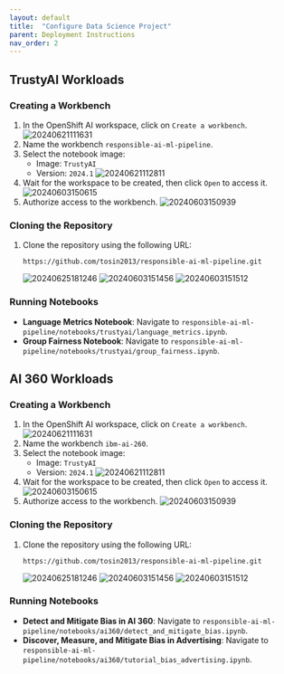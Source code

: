 ```yaml
---
layout: default
title:  "Configure Data Science Project" 
parent: Deployment Instructions
nav_order: 2
---
```


## TrustyAI Workloads

### Creating a Workbench
1. In the OpenShift AI workspace, click on `Create a workbench`.
   ![20240621111631](https://i.imgur.com/z5gcpKY.png)
2. Name the workbench `responsible-ai-ml-pipeline`.
3. Select the notebook image:
   - Image: `TrustyAI`
   - Version: `2024.1`
   ![20240621112811](https://i.imgur.com/JADcoD5.png)
4. Wait for the workspace to be created, then click `Open` to access it.
   ![20240603150615](https://i.imgur.com/MC7f4bK.png)
5. Authorize access to the workbench.
   ![20240603150939](https://i.imgur.com/LZApBNv.png)

### Cloning the Repository
1. Clone the repository using the following URL:
   ```
   https://github.com/tosin2013/responsible-ai-ml-pipeline.git
   ```
   ![20240625181246](https://i.imgur.com/hqqTNjq.png)
   ![20240603151456](https://i.imgur.com/AQ037lj.png)
   ![20240603151512](https://i.imgur.com/6plqczC.png)

### Running Notebooks
- **Language Metrics Notebook**:
  Navigate to `responsible-ai-ml-pipeline/notebooks/trustyai/language_metrics.ipynb`.
- **Group Fairness Notebook**:
  Navigate to `responsible-ai-ml-pipeline/notebooks/trustyai/group_fairness.ipynb`.

## AI 360 Workloads

### Creating a Workbench
1. In the OpenShift AI workspace, click on `Create a workbench`.
   ![20240621111631](https://i.imgur.com/z5gcpKY.png)
2. Name the workbench `ibm-ai-260`.
3. Select the notebook image:
   - Image: `TrustyAI`
   - Version: `2024.1`
   ![20240621112811](https://i.imgur.com/JADcoD5.png)
4. Wait for the workspace to be created, then click `Open` to access it.
   ![20240603150615](https://i.imgur.com/MC7f4bK.png)
5. Authorize access to the workbench.
   ![20240603150939](https://i.imgur.com/LZApBNv.png)

### Cloning the Repository
1. Clone the repository using the following URL:
   ```
   https://github.com/tosin2013/responsible-ai-ml-pipeline.git
   ```
   ![20240625181246](https://i.imgur.com/hqqTNjq.png)
   ![20240603151456](https://i.imgur.com/AQ037lj.png)
   ![20240603151512](https://i.imgur.com/6plqczC.png)

### Running Notebooks
- **Detect and Mitigate Bias in AI 360**:
  Navigate to `responsible-ai-ml-pipeline/notebooks/ai360/detect_and_mitigate_bias.ipynb`.
- **Discover, Measure, and Mitigate Bias in Advertising**:
  Navigate to `responsible-ai-ml-pipeline/notebooks/ai360/tutorial_bias_advertising.ipynb`.
